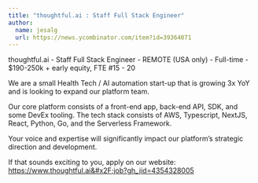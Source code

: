```yaml
---
title: "thoughtful.ai : Staff Full Stack Engineer"
author:
  name: jesalg
  url: https://news.ycombinator.com/item?id=39364071
---
```

thoughtful.ai - Staff Full Stack Engineer - REMOTE (USA only) - Full-time - $190-250k + early equity, FTE #15 - 20

We are a small Health Tech &#x2F; AI automation start-up that is growing 3x YoY and is looking to expand our platform team.

Our core platform consists of a front-end app, back-end API, SDK, and some DevEx tooling. The tech stack consists of AWS, Typescript, NextJS, React, Python, Go, and the Serverless Framework.

Your voice and expertise will significantly impact our platform’s strategic direction and development.

If that sounds exciting to you, apply on our website: <a href="https:&#x2F;&#x2F;www.thoughtful.ai&#x2F;job?gh_jid=4354328005" rel="nofollow">https:&#x2F;&#x2F;www.thoughtful.ai&#x2F;job?gh_jid=4354328005</a>
